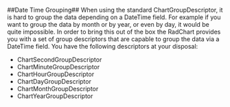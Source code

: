 ##Date Time Grouping##
When using the standard ChartGroupDescriptor, it is hard to group the data depending on a DateTime field. For example if you want to group the data by month or by year, or even by day, it would be quite impossible. In order to bring this out of the box the RadChart provides you with a set of group descriptors that are capable to group the data via a DateTime field.
You have the following descriptors at your disposal:

  - ChartSecondGroupDescriptor
  - ChartMinuteGroupDescriptor
  - ChartHourGroupDescriptor
  - ChartDayGroupDescriptor
  - ChartMonthGroupDescriptor
  - ChartYearGroupDescriptor
